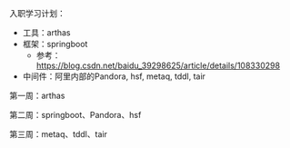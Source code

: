 入职学习计划：

- 工具：arthas
- 框架：springboot
  - 参考：https://blog.csdn.net/baidu_39298625/article/details/108330298
- 中间件：阿里内部的Pandora, hsf, metaq, tddl, tair



第一周：arthas

第二周：springboot、Pandora、hsf

第三周：metaq、tddl、tair

